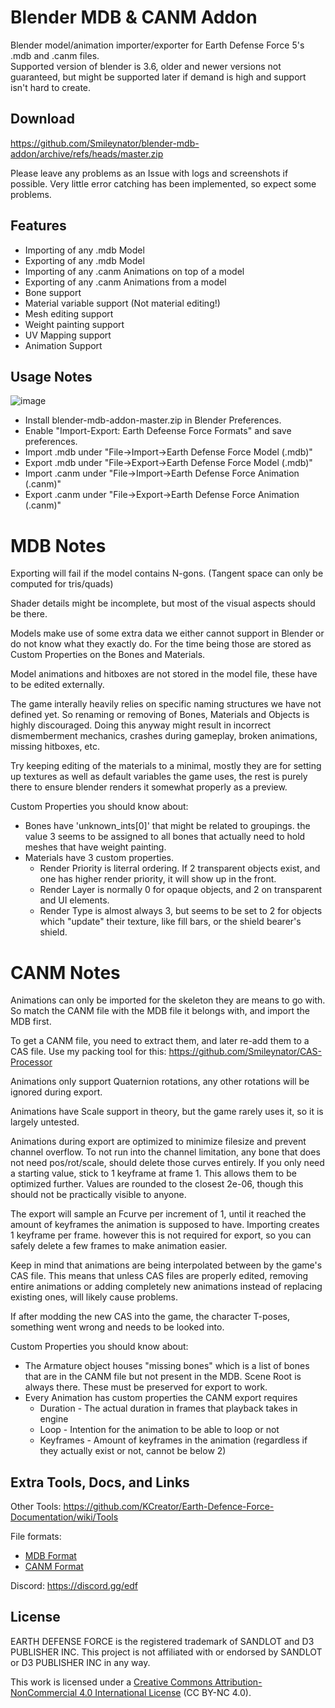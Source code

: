 # Blender MDB & CANM Addon
Blender model/animation importer/exporter for Earth Defense Force 5's .mdb and .canm files.  
Supported version of blender is 3.6, older and newer versions not guaranteed, but might be supported later if demand is high and support isn't hard to create.

## Download
https://github.com/Smileynator/blender-mdb-addon/archive/refs/heads/master.zip

Please leave any problems as an Issue with logs and screenshots if possible.
Very little error catching has been implemented, so expect some problems.

## Features
- Importing of any .mdb Model
- Exporting of any .mdb Model
- Importing of any .canm Animations on top of a model
- Exporting of any .canm Animations from a model
- Bone support
- Material variable support (Not material editing!)
- Mesh editing support
- Weight painting support
- UV Mapping support
- Animation Support

## Usage Notes
![image](https://github.com/Smileynator/blender-mdb-addon/assets/3433068/376663dc-c9ad-4190-a082-b8511b399f11)
- Install blender-mdb-addon-master.zip in Blender Preferences.
- Enable "Import-Export: Earth Defeense Force Formats" and save preferences.
- Import .mdb under "File->Import->Earth Defense Force Model (.mdb)"
- Export .mdb under "File->Export->Earth Defense Force Model (.mdb)"
- Import .canm under "File->Import->Earth Defense Force Animation (.canm)"
- Export .canm under "File->Export->Earth Defense Force Animation (.canm)"

# MDB Notes
Exporting will fail if the model contains N-gons. (Tangent space can only be computed for tris/quads)

Shader details might be incomplete, but most of the visual aspects should be there.

Models make use of some extra data we either cannot support in Blender or do not know what they exactly do. For the time being those are stored as Custom Properties on the Bones and Materials.

Model animations and hitboxes are not stored in the model file, these have to be edited externally.

The game interally heavily relies on specific naming structures we have not defined yet. So renaming or removing of Bones, Materials and Objects is highly discouraged. Doing this anyway might result in incorrect dismemberment mechanics, crashes during gameplay, broken animations, missing hitboxes, etc.

Try keeping editing of the materials to a minimal, mostly they are for setting up textures as well as default variables the game uses, the rest is purely there to ensure blender renders it somewhat properly as a preview.

Custom Properties you should know about:
- Bones have 'unknown_ints[0]' that might be related to groupings. the value 3 seems to be assigned to all bones that actually need to hold meshes that have weight painting.
- Materials have 3 custom properties.
  - Render Priority is literral ordering. If 2 transparent objects exist, and one has higher render priority, it will show up in the front.
  - Render Layer is normally 0 for opaque objects, and 2 on transparent and UI elements.
  - Render Type is almost always 3, but seems to be set to 2 for objects which "update" their texture, like fill bars, or the shield bearer's shield.
 
# CANM Notes
Animations can only be imported for the skeleton they are means to go with. So match the CANM file with the MDB file it belongs with, and import the MDB first.

To get a CANM file, you need to extract them, and later re-add them to a CAS file. Use my packing tool for this: https://github.com/Smileynator/CAS-Processor

Animations only support Quaternion rotations, any other rotations will be ignored during export.

Animations have Scale support in theory, but the game rarely uses it, so it is largely untested.

Animations during export are optimized to minimize filesize and prevent channel overflow. To not run into the channel limitation, any bone that does not need pos/rot/scale, should delete those curves entirely. If you only need a starting value, stick to 1 keyframe at frame 1. This allows them to be optimized further. Values are rounded to the closest 2e-06, though this should not be practically visible to anyone.

The export will sample an Fcurve per increment of 1, until it reached the amount of keyframes the animation is supposed to have.
Importing creates 1 keyframe per frame. however this is not required for export, so you can safely delete a few frames to make animation easier.

Keep in mind that animations are being interpolated between by the game's CAS file. This means that unless CAS files are properly edited, removing entire animations or adding completely new animations instead of replacing existing ones, will likely cause problems.

If after modding the new CAS into the game, the character T-poses, something went wrong and needs to be looked into.

Custom Properties you should know about:
- The Armature object houses "missing bones" which is a list of bones that are in the CANM file but not present in the MDB. Scene Root is always there. These must be preserved for export to work.
- Every Animation has custom properties the CANM export requires
  - Duration - The actual duration in frames that playback takes in engine
  - Loop - Intention for the animation to be able to loop or not
  - Keyframes - Amount of keyframes in the animation (regardless if they actually exist or not, cannot be below 2)


## Extra Tools, Docs, and Links
Other Tools: https://github.com/KCreator/Earth-Defence-Force-Documentation/wiki/Tools

File formats:
- [MDB Format](https://github.com/KCreator/Earth-Defence-Force-Documentation/wiki/MDB-Format)
- [CANM Format](https://github.com/KCreator/Earth-Defence-Force-Documentation/wiki/CANM-Format)

Discord: https://discord.gg/edf

## License
EARTH DEFENSE FORCE is the registered trademark of SANDLOT and D3 PUBLISHER INC. This project is not affiliated with or endorsed by SANDLOT or D3 PUBLISHER INC in any way.

This work is licensed under a [Creative Commons Attribution-NonCommercial 4.0 International License](https://creativecommons.org/licenses/by-nc/4.0/) (CC BY-NC 4.0).
